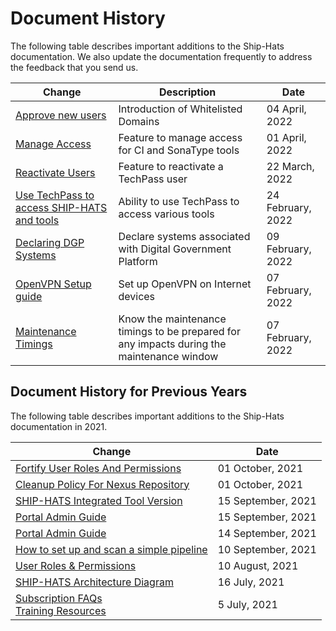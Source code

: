 # Document History

The following table describes important additions to the Ship-Hats documentation. We also update the documentation frequently to address the feedback that you send us.

| Change | Description | Date |
| --- | --- | --- |  
| [Approve new users](https://docs.developer.tech.gov.sg/docs/ship-hats-documentation/#/portal-guide/manage-users?id=approve-new-users) | Introduction of Whitelisted Domains | 04 April, 2022 |  
| [Manage Access](https://docs.developer.tech.gov.sg/docs/ship-hats-documentation/#/portal-guide/manage-users?id=manage-access) | Feature to manage access for CI and SonaType tools | 01 April, 2022 |  
| [Reactivate Users](https://docs.developer.tech.gov.sg/docs/ship-hats-documentation/#/portal-guide/manage-users?id=reactivate-users) | Feature to reactivate a TechPass user | 22 March, 2022  |  
| [Use TechPass to access SHIP-HATS and tools](https://docs.developer.tech.gov.sg/docs/ship-hats-documentation/#/use-techpass-to-access-ship-hats-and-tools) | Ability to use TechPass to access various tools | 24 February, 2022 |   
| [Declaring DGP Systems](https://docs.developer.tech.gov.sg/docs/ship-hats-documentation/#/portal-guide/declaring-dgp-systems) | Declare systems associated with Digital Government Platform | 09 February, 2022 |  
| [OpenVPN Setup guide](https://docs.developer.tech.gov.sg/docs/ship-hats-documentation/#/get-started/openvpn-guide) | Set up OpenVPN on Internet devices  | 07 February, 2022 | 
| [Maintenance Timings](https://docs.developer.tech.gov.sg/docs/ship-hats-documentation/#/maintenance-timing) | Know the maintenance timings to be prepared for any impacts during the maintenance window | 07 February, 2022 |  

## Document History for Previous Years

The following table describes important additions to the Ship-Hats documentation in 2021<!-- and earlier years-->.

| Change | Date |
| --- | --- |  
| [Fortify User Roles And Permissions](https://docs.developer.tech.gov.sg/docs/ship-hats-documentation/#/get-started/fortify-user-roles-and-permissions) | 01 October, 2021 |  
| [Cleanup Policy For Nexus Repository](https://docs.developer.tech.gov.sg/docs/ship-hats-documentation/#/ship-hats-cleanup-policy-for-nexus-repository) | 01 October, 2021 |  
| [SHIP-HATS Integrated Tool Version](https://docs.developer.tech.gov.sg/docs/ship-hats-documentation/#/get-started/ship-hats-integrated-tools-version) | 15 September, 2021 |
| [Portal Admin Guide](https://docs.developer.tech.gov.sg/docs/ship-hats-documentation/#/portal-guide/overview-of-ship-hats-portal) | 15 September, 2021 |  
| [Portal Admin Guide](https://docs.developer.tech.gov.sg/docs/ship-hats-documentation/#/portal-guide/overview-of-ship-hats-portal) | 14 September, 2021 |  
| [How to set up and scan a simple pipeline](https://docs.developer.tech.gov.sg/docs/ship-hats-documentation/#/how-to-setup-and-scan-sample-pipeline) | 10 September, 2021 |  
| [User Roles & Permissions](https://docs.developer.gov.sg/docs/ship-hats-documentation/#/user-roles-permissions) | 10 August, 2021 |  
| [SHIP-HATS Architecture Diagram](https://docs.developer.gov.sg/docs/ship-hats-documentation/#/architecture-diagram) | 16 July, 2021 |  
| [Subscription FAQs](./subscription)<br /> [Training Resources](./training-resources) | 5 July, 2021 |  
